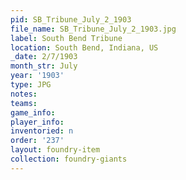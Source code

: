 ```yaml
---
pid: SB_Tribune_July_2_1903
file_name: SB_Tribune_July_2_1903.jpg
label: South Bend Tribune
location: South Bend, Indiana, US
_date: 2/7/1903
month_str: July
year: '1903'
type: JPG
notes: 
teams: 
game_info: 
player_info: 
inventoried: n
order: '237'
layout: foundry-item
collection: foundry-giants
---
```

